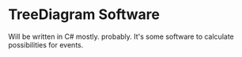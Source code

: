 # TreeDiagram Software
Will be written in C# mostly. probably.
It's some software to calculate possibilities for events.
